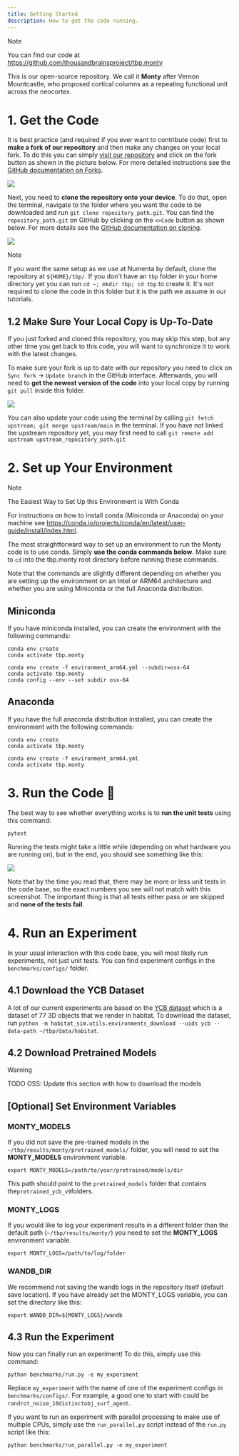 ```yaml
---
title: Getting Started
description: How to get the code running.
---
```

> [!NOTE]
> You can find our code at https://github.com/thousandbrainsproject/tbp.monty
>
> This is our open-source repository. We call it **Monty** after Vernon Mountcastle, who proposed cortical columns as a repeating functional unit across the neocortex.

# 1. Get the Code

It is best practice (and required if you ever want to contribute code) first to **make a fork of our repository** and then make any changes on your local fork. To do this you can simply [visit our repository](https://github.com/thousandbrainsproject/tbp.monty) and click on the fork button as shown in the picture below. For more detailed instructions see the [GitHub documentation on Forks](https://docs.github.com/en/pull-requests/collaborating-with-pull-requests/working-with-forks/fork-a-repo).

![](../figures/how-to-use-monty/fork.png)


Next, you need to **clone the repository onto your device**. To do that, open the terminal, navigate to the folder where you want the code to be downloaded and run `git clone repository_path.git`. You can find the `repository_path.git` on GitHub by clicking on the `<>Code` button as shown below. For more details see the [GitHub documentation on cloning](https://docs.github.com/en/pull-requests/collaborating-with-pull-requests/working-with-forks/fork-a-repo#cloning-your-forked-repository).


![](../figures/how-to-use-monty/clone.png)

> [!NOTE]
> If you want the same setup as we use at Numenta by default, clone the repository at `${HOME}/tbp/`. If you don't have an `tbp` folder in your home directory yet you can run `cd ~; mkdir tbp; cd tbp` to create it. It's not required to clone the code in this folder but it is the path we assume in our tutorials.

## 1.2 Make Sure Your Local Copy is Up-To-Date

If you just forked and cloned this repository, you may skip this step, but any other time you get back to this code, you will want to synchronize it to work with the latest changes.

To make sure your fork is up to date with our repository you need to click on `Sync fork` -> `Update branch` in the GitHub interface. Afterwards, you will need to **get the newest version of the code** into your local copy by running `git pull` inside this folder.

![](../figures/how-to-use-monty/update_branch.png)


You can also update your code using the terminal by calling `git fetch upstream; git merge upstream/main` in the terminal. If you have not linked the upstream repository yet, you may first need to call `git remote add upstream upstream_repository_path.git`

# 2. Set up Your Environment

> [!NOTE]
> The Easiest Way to Set Up this Environment is With Conda
>
> For instructions on how to install conda (Miniconda or Anaconda) on your machine see <https://conda.io/projects/conda/en/latest/user-guide/install/index.html>.

The most straightforward way to set up an environment to run the Monty code is to use conda. Simply **use the conda commands below**. Make sure to `cd` into the tbp.monty root directory before running these commands.

Note that the commands are slightly different depending on whether you are setting up the environment on an Intel or ARM64 architecture and whether you are using Miniconda or the full Anaconda distribution.

## Miniconda

If you have miniconda installed, you can create the environment with the following commands:

```shell Intel
conda env create
conda activate tbp.monty
```
```shell ARM64 (Apple Silicon)
conda env create -f environment_arm64.yml --subdir=osx-64
conda activate tbp.monty
conda config --env --set subdir osx-64
```

## Anaconda

If you have the full anaconda distribution installed, you can create the environment with the following commands:

```shell Intel
conda env create
conda activate tbp.monty
```
```shell ARM64 (Apple Silicon)
conda env create -f environment_arm64.yml
conda activate tbp.monty
```

# 3. Run the Code 🎉

The best way to see whether everything works is to **run the unit tests** using this command:

```shell
pytest
```

Running the tests might take a little while (depending on what hardware you are running on), but in the end, you should see something like this:

![](../figures/how-to-use-monty/tests.png)


Note that by the time you read that, there may be more or less unit tests in the code base, so the exact numbers you see will not match with this screenshot. The important thing is that all tests either pass or are skipped and **none of the tests fail**.

# 4. Run an Experiment

In your usual interaction with this code base, you will most likely run experiments, not just unit tests. You can find experiment configs in the `benchmarks/configs/` folder.

## 4.1 Download the YCB Dataset

A lot of our current experiments are based on the [YCB dataset](https://www.ycbbenchmarks.com/) which is a dataset of 77 3D objects that we render in habitat. To download the dataset, run `python -m habitat_sim.utils.environments_download --uids ycb --data-path ~/tbp/data/habitat`.

## 4.2 Download Pretrained Models

> [!WARNING]
> TODO OSS: Update this section with how to download the models


## [Optional] Set Environment Variables

### MONTY_MODELS

If you did not save the pre-trained models in the `~/tbp/results/monty/pretrained_models/` folder, you will need to set the **MONTY_MODELS** environment variable.

```shell
export MONTY_MODELS=/path/to/your/pretrained/models/dir
```

This path should point to the `pretrained_models` folder that contains the`pretrained_ycb_v9`folders.

### MONTY_LOGS

If you would like to log your experiment results in a different folder than the default path (`~/tbp/results/monty/`) you need to set the **MONTY_LOGS** environment variable.

```shell
export MONTY_LOGS=/path/to/log/folder
```

### WANDB_DIR

We recommend not saving the wandb logs in the repository itself (default save location). If you have already set the MONTY_LOGS variable, you can set the directory like this:

```shell
export WANDB_DIR=${MONTY_LOGS}/wandb
```

## 4.3 Run the Experiment

Now you can finally run an experiment! To do this, simply use this command:

```shell
python benchmarks/run.py -e my_experiment
```

Replace `my_experiment` with the name of one of the experiment configs in `benchmarks/configs/`. For example, a good one to start with could be `randrot_noise_10distinctobj_surf_agent`.

If you want to run an experiment with parallel processing to make use of multiple CPUs, simply use the `run_parallel.py` script instead of the `run.py` script like this:

```shell
python benchmarks/run_parallel.py -e my_experiment
```
